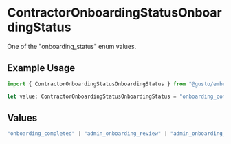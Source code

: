 # ContractorOnboardingStatusOnboardingStatus

One of the "onboarding_status" enum values.

## Example Usage

```typescript
import { ContractorOnboardingStatusOnboardingStatus } from "@gusto/embedded-api/models/components";

let value: ContractorOnboardingStatusOnboardingStatus = "onboarding_completed";
```

## Values

```typescript
"onboarding_completed" | "admin_onboarding_review" | "admin_onboarding_incomplete"
```